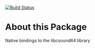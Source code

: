 [![Build Status](https://travis-ci.org/neithanmo/csound-rs.svg?branch=master)](https://travis-ci.org/neithanmo/csound-rs)

# About this Package

Native bindings to the libcsound64 library
